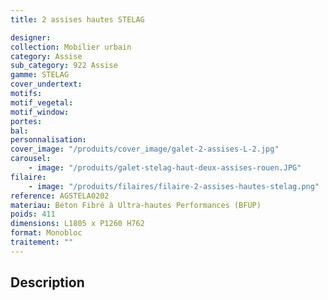 ```yaml
---
title: 2 assises hautes STELAG

designer:
collection: Mobilier urbain
category: Assise
sub_category: 922 Assise
gamme: STELAG
cover_undertext:
motifs:
motif_vegetal:
motif_window:
portes:
bal:
personnalisation:
cover_image: "/produits/cover_image/galet-2-assises-L-2.jpg"
carousel:
    - image: "/produits/galet-stelag-haut-deux-assises-rouen.JPG"
filaire:
    - image: "/produits/filaires/filaire-2-assises-hautes-stelag.png"
reference: AGSTELA0202
materiau: Béton Fibré à Ultra-hautes Performances (BFUP)
poids: 411
dimensions: L1805 x P1260 H762
format: Monobloc
traitement: ""
---
```


## Description
